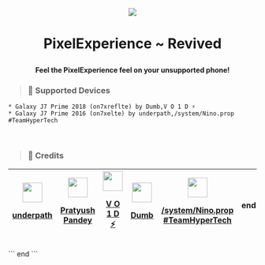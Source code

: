 <div style="text-align: center;">
    <img src="https://files.catbox.moe/xg8esp.png" />
    
</div>

<h1 align='center'>
  
PixelExperience ~ Revived
</h1>



<h4 align="center">
  
**Feel the PixelExperience feel on your unsupported phone!**
</h4>

> ### :space_invader: Supported Devices

```
* Galaxy J7 Prime 2018 (on7xreflte) by Dumb,V O 1 D ⚡
* Galaxy J7 Prime 2016 (on7xelte) by underpath,/system/Nino.prop #TeamHyperTech
```
<br>

> ### 💯 Credits

<div>

 | <a href="https://t.me/s_19xm"><img src="https://files.catbox.moe/ilet9j.jpg" float="left" width="40px" height=40px><p>underpath</p></a> | <a href="vd"><img src="https://files.catbox.moe/8m6fgd.jpg" float="left" width="40px" height="40px"><p>Pratyush Pandey</p></a> | <a href="https://t.me/VO1D_FX"><img src="https://files.catbox.moe/eid9m9.jpg" float="left" width="40px" height="40px"><p>V O 1 D ⚡</p></a>   | <a href="nolink"><img src="https://files.catbox.moe/l55i0j.jpg" float="left" width="40px" height="40px"><p>Dumb</p></a>   | <a href="https://t.me/Nino_8083"><img src="https://files.catbox.moe/dby0k2.jpg" float="left" width="40px" height="40px"><p>/system/Nino.prop #TeamHyperTech</p></a> |end|
  | --- | --- | --- | --- | ---| - 
  
</div>
```
end
```
